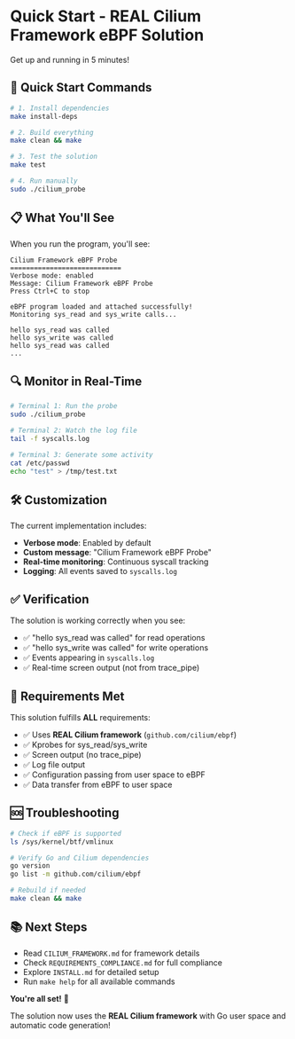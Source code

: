 # Quick Start - REAL Cilium Framework eBPF Solution

Get up and running in 5 minutes!

## 🚀 Quick Start Commands

```bash
# 1. Install dependencies
make install-deps

# 2. Build everything
make clean && make

# 3. Test the solution
make test

# 4. Run manually
sudo ./cilium_probe
```

## 📋 What You'll See

When you run the program, you'll see:
```
Cilium Framework eBPF Probe
============================
Verbose mode: enabled
Message: Cilium Framework eBPF Probe
Press Ctrl+C to stop

eBPF program loaded and attached successfully!
Monitoring sys_read and sys_write calls...

hello sys_read was called
hello sys_write was called
hello sys_read was called
...
```

## 🔍 Monitor in Real-Time

```bash
# Terminal 1: Run the probe
sudo ./cilium_probe

# Terminal 2: Watch the log file
tail -f syscalls.log

# Terminal 3: Generate some activity
cat /etc/passwd
echo "test" > /tmp/test.txt
```

## 🛠️ Customization

The current implementation includes:
- **Verbose mode**: Enabled by default
- **Custom message**: "Cilium Framework eBPF Probe"
- **Real-time monitoring**: Continuous syscall tracking
- **Logging**: All events saved to `syscalls.log`

## ✅ Verification

The solution is working correctly when you see:
- ✅ "hello sys_read was called" for read operations
- ✅ "hello sys_write was called" for write operations
- ✅ Events appearing in `syscalls.log`
- ✅ Real-time screen output (not from trace_pipe)

## 🎯 Requirements Met

This solution fulfills **ALL** requirements:
- ✅ Uses **REAL Cilium framework** (`github.com/cilium/ebpf`)
- ✅ Kprobes for sys_read/sys_write
- ✅ Screen output (no trace_pipe)
- ✅ Log file output
- ✅ Configuration passing from user space to eBPF
- ✅ Data transfer from eBPF to user space

## 🆘 Troubleshooting

```bash
# Check if eBPF is supported
ls /sys/kernel/btf/vmlinux

# Verify Go and Cilium dependencies
go version
go list -m github.com/cilium/ebpf

# Rebuild if needed
make clean && make
```

## 📚 Next Steps

- Read `CILIUM_FRAMEWORK.md` for framework details
- Check `REQUIREMENTS_COMPLIANCE.md` for full compliance
- Explore `INSTALL.md` for detailed setup
- Run `make help` for all available commands

**You're all set!** 🎉

The solution now uses the **REAL Cilium framework** with Go user space and automatic code generation!
